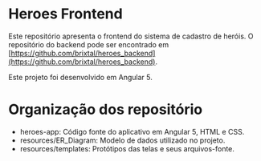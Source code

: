 # Heroes Frontend

Este repositório apresenta o frontend do sistema de cadastro de heróis. O repositório do backend pode ser encontrado em [https://github.com/brixtal/heroes_backend](https://github.com/brixtal/heroes_backend).

Este projeto foi desenvolvido em Angular 5.


# Organização dos repositório
- heroes-app: Código fonte do aplicativo em Angular 5, HTML e CSS.
- resources/ER_Diagram: Modelo de dados utilizado no projeto.
- resources/templates: Protótipos das telas e seus arquivos-fonte.
